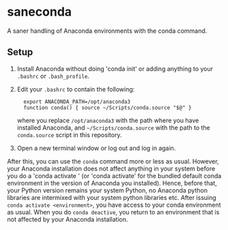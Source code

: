 # saneconda

A saner handling of Anaconda environments with the conda command.

## Setup

1. Install Anaconda without doing 'conda init' or adding anything to your `.bashrc` or `.bash_profile`.
2. Edit your `.bashrc` to contain the following:
   ```  
     export ANACONDA_PATH=/opt/anaconda3
     function conda() { source ~/Scripts/conda.source "$@" }
   ```
   where you replace `/opt/anaconda3` with the path where you have installed Anaconda, and 
   `~/Scripts/conda.source` with the path to the `conda.source` script in this repository.

 3. Open a new terminal window or log out and log in again.

After this, you can use the `conda` command more or less as usual. However, your Anaconda installation does not
affect anything in your system before you do a 'conda activate <environment>' (or 'conda activate' for the bundled default
conda environment in the version of Anaconda you installed). Hence, before that, your Python version remains
your system Python, no Anaconda python libraries are intermixed with your system python libraries etc. After issuing `conda activate <environment>`,
you have access to your conda environment as usual. When you do `conda deactive`, you return to an environment that is not affected by your Anaconda installation.
